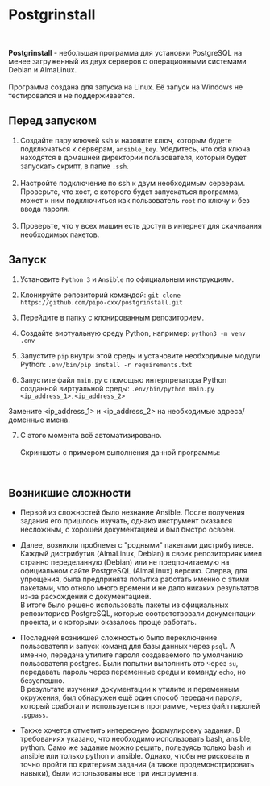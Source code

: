 # Postgrinstall
<br>

**Postgrinstall** - небольшая программа для установки PostgreSQL на менее загруженный из двух серверов с операционными системами Debian и AlmaLinux.<br><br>
Программа создана для запуска на Linux. Её запуск на Windows не тестировался и не поддерживается.

## Перед запуском

1. Создайте пару ключей ssh и назовите ключ, которым будете подключаться к серверам, `ansible_key`. Убедитесь, что оба ключа находятся в домашней директории пользователя, который будет запускать скрипт, в папке `.ssh`.<br><br>
2. Настройте подключение по ssh к двум необходимым серверам. Проверьте, что хост, с которого будет запускаться программа, может к ним подключиться как пользователь `root` по ключу и без ввода пароля.<br><br>
3. Проверьте, что у всех машин есть доступ в интернет для скачивания необходимых пакетов.<br>

## Запуск

1. Установите `Python 3` и `Ansible` по официальным инструкциям.

2. Клонируйте репозиторий командой:
```git clone https://github.com/pipo-cxx/postgrinstall.git```

3. Перейдите в папку с клонированным репозиторием.

4. Создайте виртуальную среду Python, например:
```python3 -m venv .env```

5. Запустите `pip` внутри этой среды и установите необходимые модули Python:
```.env/bin/pip install -r requirements.txt```

6. Запустите файл `main.py` с помощью интерпретатора Python созданной виртуальной среды:
```.env/bin/python main.py <ip_address_1>,<ip_address_2>```

Замените <ip_address_1> и <ip_address_2> на необходимые адреса/доменные имена.

7. С этого момента всё автоматизировано.<br><br>
Скриншоты с примером выполнения данной программы:

<br>

## Возникшие сложности

* Первой из сложностей было незнание Ansible. После получения задания его пришлось изучать, однако инструмент оказался несложным, с хорошей документацией и был быстро освоен.

* Далее, возникли проблемы с "родными" пакетами дистрибутивов. Каждый дистрибутив (AlmaLinux, Debian) в своих репозиториях имел странно переделанную (Debian) или не предпочитаемую на официальном сайте PostgreSQL (AlmaLinux) версию. Сперва, для упрощения, была предпринята попытка работать именно с этими пакетами, что отняло много времени и не дало никаких результатов из-за расхождений с документацией.<br>
В итоге было решено использовать пакеты из официальных репозиториев PostgreSQL, которые соответствовали документации проекта, и с которыми оказалось проще работать.

* Последней возникшей сложностью было переключение пользователя и запуск команд для базы данных через `psql`. А именно, передача утилите пароля создаваемого по умолчанию пользователя postgres. Были попытки выполнить это через `su`, передавать пароль через переменные среды и команду `echo`, но безуспешно.<br>
В результате изучения документации к утилите и переменным окружения, был обнаружен ещё один способ передачи пароля, который сработал и используется в программе, через файл паролей `.pgpass`.

* Также хочется отметить интересную формулировку задания. В требованиях указано, что необходимо использовать bash, ansible, python. Само же задание можно решить, пользуясь только bash и ansible или только python и ansible. Однако, чтобы не рисковать и точно пройти по критериям задания (а также продемонстрировать навыки), были использованы все три инструмента.
